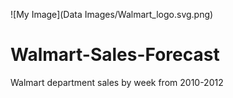 ![My Image](Data Images/Walmart_logo.svg.png)
# Walmart-Sales-Forecast
Walmart department sales by week from 2010-2012
